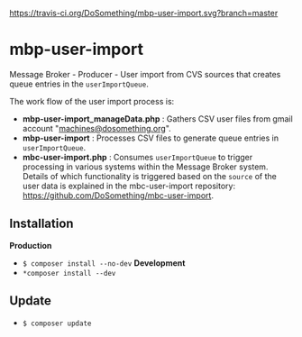 https://travis-ci.org/DoSomething/mbp-user-import.svg?branch=master

mbp-user-import
===============

Message Broker - Producer - User import from CVS sources that creates queue entries in the `userImportQueue`.

The work flow of the user import process is:
- **mbp-user-import_manageData.php** : Gathers CSV user files from gmail account "machines@dosomething.org".
- **mbp-user-import** : Processes CSV files to generate queue entries in `userImportQueue`.
- **mbc-user-import.php** : Consumes `userImportQueue` to trigger processing in various systems within the Message Broker system. Details of which functionality is triggered based on the `source` of the user data is explained in the mbc-user-import repository: https://github.com/DoSomething/mbc-user-import.

Installation
----------
**Production**
- `$ composer install --no-dev`
**Development**
- `*composer install --dev`

Update
----------
- `$ composer update`